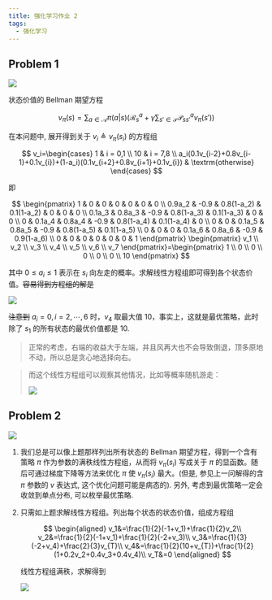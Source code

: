 ```yaml
---
title: 强化学习作业 2
tags:
  - 强化学习
---
```


## Problem 1

![](https://cdn.duanyll.com/img/20240307214617.png)

状态价值的 Bellman 期望方程

$$
v_\pi(s)=\sum_{a\in\mathcal{A}}\pi(a|s)\left(\mathcal{R}_s^a+\gamma\sum_{s'\in\mathcal{S}}\mathcal{P}_{ss'}^av_\pi(s')\right)
$$

在本问题中, 展开得到关于 $v_i\triangleq v_\pi(s_i)$ 的方程组

$$
v_i=\begin{cases}
    1 & i = 0,1 \\
    10 & i = 7,8 \\
    a_i(0.1v_{i-2}+0.8v_{i-1}+0.1v_{i})+(1-a_i)(0.1v_{i+2}+0.8v_{i+1}+0.1v_{i}) & \textrm{otherwise}
\end{cases}
$$

即

$$
\begin{pmatrix}
    1 & 0 & 0 & 0 & 0 & 0 & 0 \\
    0.9a_2 & -0.9 & 0.8(1-a_2) & 0.1(1-a_2) & 0 & 0 & 0 \\
    0.1a_3 & 0.8a_3 & -0.9 & 0.8(1-a_3) & 0.1(1-a_3) & 0 & 0 \\
    0 & 0.1a_4 & 0.8a_4 & -0.9 & 0.8(1-a_4) & 0.1(1-a_4) & 0 \\
    0 & 0 & 0.1a_5 & 0.8a_5 & -0.9 & 0.8(1-a_5) & 0.1(1-a_5) \\
    0 & 0 & 0 & 0.1a_6 & 0.8a_6 & -0.9 & 0.9(1-a_6) \\
    0 & 0 & 0 & 0 & 0 & 0 & 1
\end{pmatrix}
\begin{pmatrix}
    v_1 \\
    v_2 \\
    v_3 \\
    v_4 \\
    v_5 \\
    v_6 \\
    v_7
\end{pmatrix}=\begin{pmatrix}
    1 \\
    0 \\
    0 \\
    0 \\
    0 \\
    0 \\
    10
\end{pmatrix}
$$

其中 $0\leq a_i\leq 1$ 表示在 $s_i$ 向左走的概率。求解线性方程组即可得到各个状态价值。~~容易得到方程组的解是~~

![](https://cdn.duanyll.com/img/20240307225308.png)

~~注意到~~ $a_i=0,i=2,\cdots,6$ 时，$v_4$ 取最大值 $10$，事实上，这就是最优策略，此时除了 $s_1$ 的所有状态的最优价值都是 10.

> 正常的考虑，右端的收益大于左端，并且风再大也不会导致倒退，顶多原地不动，所以总是贪心地选择向右。

> 而这个线性方程组可以观察其他情况，比如等概率随机游走：
>
> ![](https://cdn.duanyll.com/img/20240307225920.png)

## Problem 2

![](https://cdn.duanyll.com/img/20240307215251.png)

1. 我们总是可以像上题那样列出所有状态的 Bellman 期望方程，得到一个含有策略 $\pi$ 作为参数的满秩线性方程组，从而将 $v_\pi(s_i)$ 写成关于 $\pi$ 的显函数。随后可通过梯度下降等方法来优化 $\pi$ 使 $v_\pi(s_i)$ 最大。(但是, 参见上一问解得的含 $\pi$ 参数的 $v$ 表达式, 这个优化问题可能是病态的). 另外, 考虑到最优策略一定会收敛到单点分布, 可以枚举最优策略.
2. 只需如上题求解线性方程组。列出每个状态的状态价值，组成方程组

   $$
   \begin{aligned}
      v_1&=\frac{1}{2}(-1+v_1)+\frac{1}{2}v_2\\
      v_2&=\frac{1}{2}(-1+v_1)+\frac{1}{2}(-2+v_3)\\
      v_3&=\frac{1}{3}(-2+v_4)+\frac{2}{3}v_{T}\\
      v_4&=\frac{1}{2}(10+v_{T})+\frac{1}{2}(1+0.2v_2+0.4v_3+0.4v_4)\\
      v_T&=0
   \end{aligned}
   $$

   线性方程组满秩，求解得到

   ![](https://cdn.duanyll.com/img/20240310195258.png)
